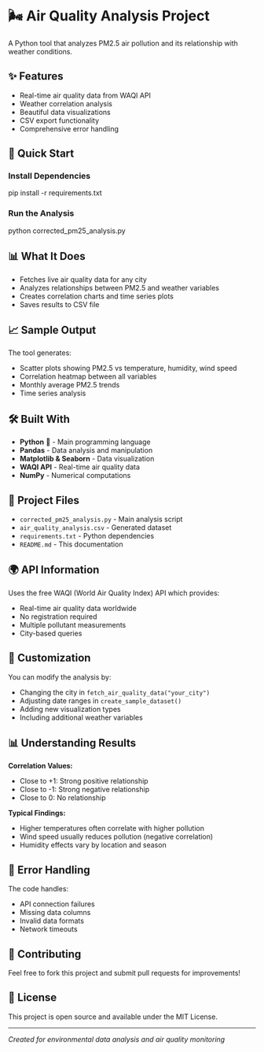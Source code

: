 # 🌬️ Air Quality Analysis Project

A Python tool that analyzes PM2.5 air pollution and its relationship with weather conditions.

## ✨ Features
- Real-time air quality data from WAQI API
- Weather correlation analysis  
- Beautiful data visualizations
- CSV export functionality
- Comprehensive error handling

## 🚀 Quick Start

### Install Dependencies
pip install -r requirements.txt
### Run the Analysis
python corrected_pm25_analysis.py

## 📊 What It Does
- Fetches live air quality data for any city
- Analyzes relationships between PM2.5 and weather variables
- Creates correlation charts and time series plots
- Saves results to CSV file

## 📈 Sample Output
The tool generates:
- Scatter plots showing PM2.5 vs temperature, humidity, wind speed
- Correlation heatmap between all variables
- Monthly average PM2.5 trends
- Time series analysis

## 🛠️ Built With
- **Python** 🐍 - Main programming language
- **Pandas** - Data analysis and manipulation
- **Matplotlib & Seaborn** - Data visualization
- **WAQI API** - Real-time air quality data
- **NumPy** - Numerical computations

## 📁 Project Files
- `corrected_pm25_analysis.py` - Main analysis script
- `air_quality_analysis.csv` - Generated dataset  
- `requirements.txt` - Python dependencies
- `README.md` - This documentation

## 🌍 API Information
Uses the free WAQI (World Air Quality Index) API which provides:
- Real-time air quality data worldwide
- No registration required
- Multiple pollutant measurements
- City-based queries

## 🔧 Customization
You can modify the analysis by:
- Changing the city in `fetch_air_quality_data("your_city")`
- Adjusting date ranges in `create_sample_dataset()`
- Adding new visualization types
- Including additional weather variables

## 📊 Understanding Results
**Correlation Values:**
- Close to +1: Strong positive relationship
- Close to -1: Strong negative relationship  
- Close to 0: No relationship

**Typical Findings:**
- Higher temperatures often correlate with higher pollution
- Wind speed usually reduces pollution (negative correlation)
- Humidity effects vary by location and season

## 🚨 Error Handling
The code handles:
- API connection failures
- Missing data columns
- Invalid data formats
- Network timeouts

## 🤝 Contributing
Feel free to fork this project and submit pull requests for improvements!

## 📄 License
This project is open source and available under the MIT License.

---
*Created for environmental data analysis and air quality monitoring*  
